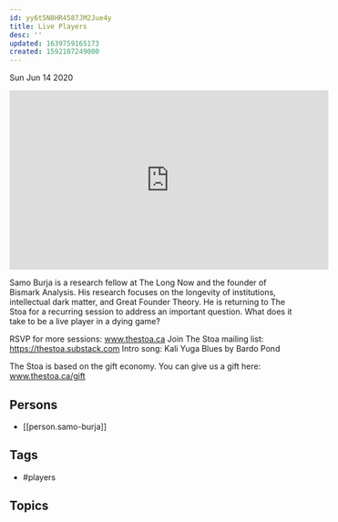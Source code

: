 ```yaml
---
id: yy6t5N8HR4587JM2Jue4y
title: Live Players
desc: ''
updated: 1639759165173
created: 1592107249000
---
```





Sun Jun 14 2020

<iframe width="560" height="315" src="https://www.youtube.com/embed/NzFCjx8dq9w" title="Live Players w/ Samo Burja (May 28th, 2020)" frameborder="0" allow="accelerometer; autoplay; clipboard-write; encrypted-media; gyroscope; picture-in-picture" allowfullscreen ></iframe>

Samo Burja is a research fellow at The Long Now and the founder of Bismark Analysis. His research focuses on the longevity of institutions, intellectual dark matter, and Great Founder Theory. He is returning to The Stoa for a recurring session to address an important question. What does it take to be a live player in a dying game?

RSVP for more sessions: www.thestoa.ca
Join The Stoa mailing list: https://thestoa.substack.com
Intro song: Kali Yuga Blues by Bardo Pond

The Stoa is based on the gift economy. You can give us a gift here: www.thestoa.ca/gift

## Persons

- [[person.samo-burja]]

## Tags

- #players

## Topics



